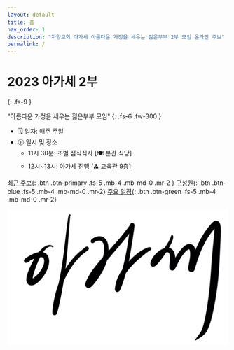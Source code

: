 ```yaml
---
layout: default
title: 홈
nav_order: 1
description: "자양교회 아가세 아름다운 가정을 세우는 젊은부부 2부 모임 온라인 주보"
permalink: /
---
```


# 2023 아가세 2부
{: .fs-9 }

"아름다운 가정을 세우는 젊은부부 모임"
{: .fs-6 .fw-300 }

- 🗓️ 일자: 매주 주일
- 🕦 일시 및 장소
  -  11시 30분: 조별 점식식사 [🍽️ 본관 식당]
  -  12시~13시: 아가세 진행 [⛪ 교육관 9층]

[최근 주보](last){: .btn .btn-primary .fs-5 .mb-4 .mb-md-0 .mr-2 }
[구성원](people){: .btn .btn-blue .fs-5 .mb-4 .mb-md-0 .mr-2}
[주요 일정](schedule){: .btn .btn-green .fs-5 .mb-4 .mb-md-0 .mr-2}

![](attachments/logo.png)
